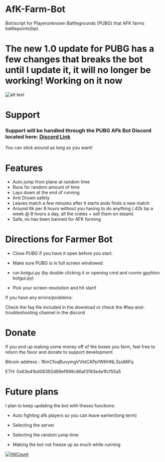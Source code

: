 # AfK-Farm-Bot
Bot/script for Playerunknown Battlegrounds (PUBG) that AFK farms battlepoints(bp)


# The new 1.0 update for PUBG has a few changes that breaks the bot until I update it, it will no longer be working! Working on it now 

![alt text](https://i.imgur.com/7gAKF2m.gif "Screenshot")

# Support

### Support will be handled through the PUBG AFk Bot Discord located here: [Discord Link](https://discord.gg/vQxmu8S)

You can stick around as long as you want!


# Features
* Auto jump from plane at random time
* Runs for random amount of time
* Lays down at the end of running
* Anti Drown safety
* Leaves match a few minutes after it starts ands finds a new match
* Around 6k per 8 hours without you having to do anything ( 42k bp a week @ 8 hours a day, all the crates + sell them on steam)
* Safe, no has been banned for AFK farming



# Directions for Farmer Bot

* Close PUBG if you have it open before you start.

* Make sure PUBG is in full screen windowed

* run botgui.py (by double clicking it or opening cmd and runnin gpyhton botgui.py)

* Pick your screen resolution and hit start!

If you have any errors/problems:

Check the faq file included in the download or check the #faq-and-troubleshooting channel in the discord

# Donate

If you end up making some money off of the boxes you farm, feel free to return the favor and donate to support development

Bitcoin address : 16mCfoqBuvymgVVktCAPp1W6HNL3zoMiFq

ETH: 0x63e41bd08392d69ef698c86af2f83e4e1fcf55a5


# Future plans

I plan to keep updating the bot with theses functions:

* Auto fighting afk players so you can leave earlier(long term) 

* Selecting the server

* Selecting the random jump time 

* Making the bot not freeze up as much while running

[![HitCount](http://hits.dwyl.io/{clintoxen}/{PUBG-Afk-FarmBot}.svg)](http://hits.dwyl.io/{clintoxen}/{PUBG-Afk-FarmBot})
